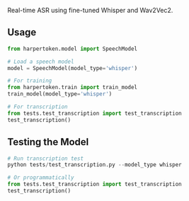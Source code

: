 Real-time ASR using fine-tuned Whisper and Wav2Vec2.

## Usage

```python
from harpertoken.model import SpeechModel

# Load a speech model
model = SpeechModel(model_type='whisper')

# For training
from harpertoken.train import train_model
train_model(model_type='whisper')

# For transcription
from tests.test_transcription import test_transcription
test_transcription()
```

## Testing the Model

```python
# Run transcription test
python tests/test_transcription.py --model_type whisper

# Or programmatically
from tests.test_transcription import test_transcription
test_transcription()
```
